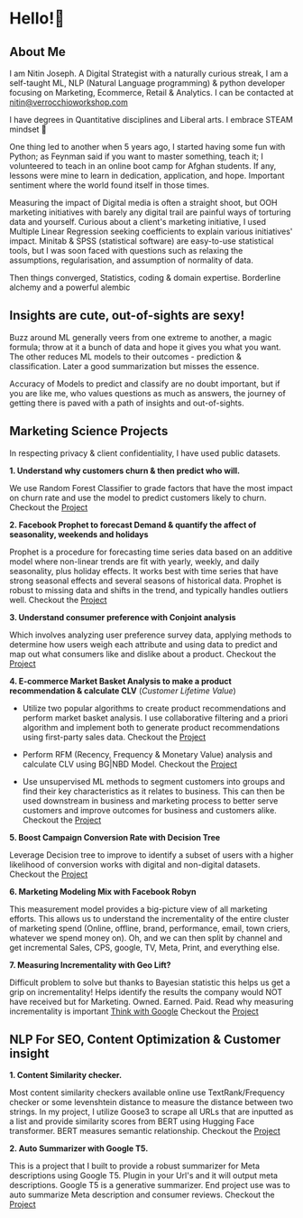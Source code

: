 # Hello!👋

## About Me

I am Nitin Joseph. A Digital Strategist with a naturally curious streak, I am a self-taught ML, NLP (Natural Language programming) & python developer focusing on Marketing, Ecommerce, Retail & Analytics. I can be contacted at nitin@verrocchioworkshop.com

I have degrees in Quantitative disciplines and Liberal arts. I embrace STEAM mindset :raised_hands:

One thing led to another when 5 years ago, I started having some fun with Python; as Feynman said if you want to master something, teach it; I volunteered to teach in an online boot camp for Afghan students. If any, lessons were mine to learn in dedication, application, and hope. Important sentiment where the world found itself in those times.

Measuring the impact of Digital media is often a straight shoot, but OOH marketing initiatives with barely any digital trail are painful ways of torturing data and yourself. Curious about a client's marketing initiative, I used Multiple Linear Regression seeking coefficients to explain various initiatives' impact. Minitab & SPSS (statistical software) are easy-to-use statistical tools, but I was soon faced with questions such as relaxing the assumptions, regularisation, and assumption of normality of data. 

Then things converged, Statistics, coding & domain expertise. Borderline alchemy and a powerful alembic

## Insights are cute, out-of-sights are sexy! 

Buzz around ML generally veers from one extreme to another, a magic formula; throw at it a bunch of data and hope it gives you what you want. The other reduces ML models to their outcomes - prediction & classification. Later a good summarization but misses the essence. 

Accuracy of Models to predict and classify are no doubt important, but if you are like me, who values questions as much as answers, the journey of getting there is paved with a path of insights and out-of-sights. 

## Marketing Science Projects 

In respecting privacy & client confidentiality, I have used public datasets. 

**1. Understand why customers churn & then predict who will.**

We use Random Forest Classifier to grade factors that have the most impact on churn rate and use the model to predict customers likely to churn. Checkout the [Project](https://github.com/nitinjosephrepo/Predicting-Customer-Churn-and-Factors-Responsible/blob/main/Predicting%20Customer%20Churn%20in%20a%20Telco%20Customer%20Dataset.ipynb)

**2. Facebook Prophet to forecast Demand & quantify the affect of seasonality, weekends and holidays**

Prophet is a procedure for forecasting time series data based on an additive model where non-linear trends are fit with yearly, weekly, and daily seasonality, plus holiday effects. It works best with time series that have strong seasonal effects and several seasons of historical data. Prophet is robust to missing data and shifts in the trend, and typically handles outliers well. Checkout the [Project](https://github.com/nitinjosephrepo/Using-Prophet-to-Forecast-Bikeshare-Demand)

**3. Understand consumer preference with Conjoint analysis**

Which involves analyzing user preference survey data, applying methods to determine how users weigh each attribute and using data to predict and map out what consumers like and dislike about a product. Checkout the [Project](https://github.com/nitinjosephrepo/Conjoint-Analysis-to-uncover-consumer-preferences)

**4. E-commerce Market Basket Analysis to make a product recommendation & calculate CLV** (*Customer Lifetime Value*)

+ Utilize two popular algorithms to create product recommendations and perform market basket analysis. I use collaborative filtering and a priori algorithm and implement both to generate product recommendations using first-party sales data. Checkout the [Project](https://github.com/nitinjosephrepo/Items-Frequently-Bought-Together)

+ Perform RFM (Recency, Frequency & Monetary Value) analysis and calculate CLV using BG|NBD Model. Checkout the [Project](https://github.com/nitinjosephrepo/Estimating-Customer-Lifetime-Value-BG-NBD-Model/blob/main/Calculating-CLV-Using-BG%20NBD-model%20.ipynb)

+ Use unsupervised ML methods to segment customers into groups and find their key characteristics as it relates to business. This can then be used downstream in business and marketing process to better serve customers and improve outcomes for business and customers alike. Checkout the [Project](https://github.com/nitinjosephrepo/Data-Driven-Customer-Segementation/blob/main/E-Com%20Customer%20Segmentation%20via%20k-Means%20Clustering.ipynb)

**5. Boost Campaign Conversion Rate with Decision Tree**

Leverage Decision tree to improve to identify a subset of users with a higher likelihood of conversion works with digital and non-digital datasets. Checkout the [Project](https://github.com/nitinjosephrepo/Improving-Conversion-Rate-With-Decision-Trees)

**6. Marketing Modeling Mix with Facebook Robyn**

This measurement model provides a big-picture view of all marketing efforts. This allows us to understand the incrementality of the entire cluster of marketing spend (Online, offline, brand, performance, email, town criers, whatever we spend money on). Oh, and we can then split by channel and get incremental Sales, CPS, google, TV, Meta, Print, and everything else. 

**7. Measuring Incrementality with Geo Lift?**

Difficult problem to solve but thanks to Bayesian statistic this helps us get a grip on incrementality! Helps identify the results the company would NOT have received but for Marketing. Owned. Earned. Paid. Read why measuring incrementality is important [Think with Google](https://www.thinkwithgoogle.com/intl/en-ca/marketing-strategies/data-and-measurement/marketing-incrementality) Checkout the [Project](https://github.com/nitinjosephrepo/Measuring-Incrementality-With-GeoLift/blob/main/Solving%20Incrementally%20with%20GeoLift%20Experiments.ipynb)



## NLP For SEO, Content Optimization & Customer insight

**1. Content Similarity checker.** 

Most content similarity checkers available online use TextRank/Frequency checker or some levenshtein distance to measure the distance between two strings. In my project, I utilize Goose3 to scrape all URLs that are inputted as a list and provide similarity scores from BERT using Hugging Face transformer. BERT measures semantic relationship. Checkout the [Project](https://github.com/nitinjosephrepo/Using-NLP-Models-To-Improve-SEO)

**2. Auto Summarizer with Google T5.**

This is a project that I built to provide a robust summarizer for Meta descriptions using Google T5. Plugin in your Url's and it will output meta descriptions. Google T5 is a generative summarizer. End project use was to auto summarize Meta description and consumer reviews. 
Checkout the [Project](https://github.com/nitinjosephrepo/Abstractive-Summarization-With-GoogleT5)


<!---
nitinjosephrepo/nitinjosephrepo is a ✨ special ✨ repository because its `README.md` (this file) appears on your GitHub profile.
You can click the Preview link to take a look at your changes.
--->
